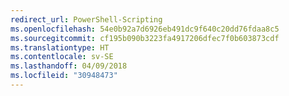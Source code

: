 ```yaml
---
redirect_url: PowerShell-Scripting
ms.openlocfilehash: 54e0b92a7d6926eb491dc9f640c20dd76fdaa8c5
ms.sourcegitcommit: cf195b090b3223fa4917206dfec7f0b603873cdf
ms.translationtype: HT
ms.contentlocale: sv-SE
ms.lasthandoff: 04/09/2018
ms.locfileid: "30948473"
---
```

